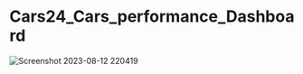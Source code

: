 # Cars24_Cars_performance_Dashboard

![Screenshot 2023-08-12 220419](https://github.com/SathwikBhat/Cars24_Cars_performance_Dashboard/assets/141931631/52790deb-995d-46aa-bafb-93965183ea00)

